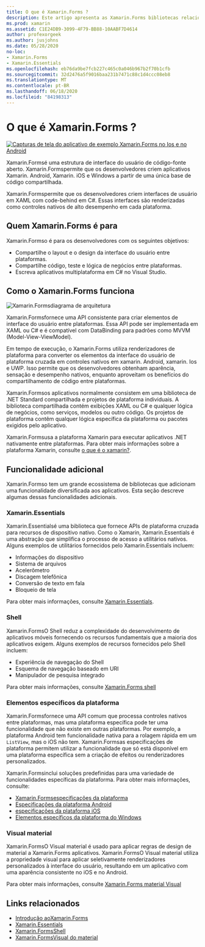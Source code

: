 ```yaml
---
title: O que é Xamarin.Forms ?
description: Este artigo apresenta as Xamarin.Forms bibliotecas relacionadas e.
ms.prod: xamarin
ms.assetid: C1E24DB9-3099-4F79-BB88-10AABF7D4614
author: profexorgeek
ms.author: jusjohns
ms.date: 05/28/2020
no-loc:
- Xamarin.Forms
- Xamarin.Essentials
ms.openlocfilehash: eb76da9be7fcb227c465c0a046b967b2f70b1cfb
ms.sourcegitcommit: 32d2476a5f9016baa231b7471c88c1d4ccc08eb8
ms.translationtype: MT
ms.contentlocale: pt-BR
ms.lasthandoff: 06/18/2020
ms.locfileid: "84198313"
---
```

# <a name="what-is-xamarinforms"></a>O que é Xamarin.Forms ?

[![Capturas de tela do aplicativo de exemplo Xamarin.Forms no Ios e no Android](what-is-xamarin-forms-images/xamarin-forms-app-cropped.png)](what-is-xamarin-forms-images/xamarin-forms-app.png#lightbox)

Xamarin.Formsé uma estrutura de interface do usuário de código-fonte aberto. Xamarin.Formspermite que os desenvolvedores criem aplicativos Xamarin. Android, Xamarin. iOS e Windows a partir de uma única base de código compartilhada.

Xamarin.Formspermite que os desenvolvedores criem interfaces de usuário em XAML com code-behind em C#. Essas interfaces são renderizadas como controles nativos de alto desempenho em cada plataforma.

## <a name="who-xamarinforms-is-for"></a>Quem Xamarin.Forms é para

Xamarin.Formso é para os desenvolvedores com os seguintes objetivos:

- Compartilhe o layout e o design da interface do usuário entre plataformas.
- Compartilhe código, teste e lógica de negócios entre plataformas.
- Escreva aplicativos multiplataforma em C# no Visual Studio.

## <a name="how-xamarinforms-works"></a>Como o Xamarin.Forms funciona

![Xamarin.Formsdiagrama de arquitetura](what-is-xamarin-forms-images/xamarin-forms-architecture.png)

Xamarin.Formsfornece uma API consistente para criar elementos de interface do usuário entre plataformas. Essa API pode ser implementada em XAML ou C# e é compatível com DataBinding para padrões como MVVM (Model-View-ViewModel).

Em tempo de execução, o Xamarin.Forms utiliza renderizadores de plataforma para converter os elementos da interface do usuário de plataforma cruzada em controles nativos em xamarin. Android, xamarin. Ios e UWP. Isso permite que os desenvolvedores obtenham aparência, sensação e desempenho nativos, enquanto aproveitam os benefícios do compartilhamento de código entre plataformas.

Xamarin.Formsos aplicativos normalmente consistem em uma biblioteca de .NET Standard compartilhada e projetos de plataforma individuais. A biblioteca compartilhada contém exibições XAML ou C# e qualquer lógica de negócios, como serviços, modelos ou outro código. Os projetos de plataforma contêm qualquer lógica específica da plataforma ou pacotes exigidos pelo aplicativo.

Xamarin.Formsusa a plataforma Xamarin para executar aplicativos .NET nativamente entre plataformas. Para obter mais informações sobre a plataforma Xamarin, consulte [o que é o xamarin?](~/get-started/what-is-xamarin.md).

## <a name="additional-functionality"></a>Funcionalidade adicional

Xamarin.Formso tem um grande ecossistema de bibliotecas que adicionam uma funcionalidade diversificada aos aplicativos. Esta seção descreve algumas dessas funcionalidades adicionais.

### Xamarin.Essentials

Xamarin.Essentialsé uma biblioteca que fornece APIs de plataforma cruzada para recursos de dispositivo nativo. Como o Xamarin, Xamarin.Essentials é uma abstração que simplifica o processo de acesso a utilitários nativos. Alguns exemplos de utilitários fornecidos pelo Xamarin.Essentials incluem:

- Informações do dispositivo
- Sistema de arquivos
- Acelerômetro
- Discagem telefônica
- Conversão de texto em fala
- Bloqueio de tela

Para obter mais informações, consulte [Xamarin.Essentials](~/essentials/index.md).

### <a name="shell"></a>Shell

Xamarin.FormsO Shell reduz a complexidade do desenvolvimento de aplicativos móveis fornecendo os recursos fundamentais que a maioria dos aplicativos exigem. Alguns exemplos de recursos fornecidos pelo Shell incluem:

- Experiência de navegação do Shell
- Esquema de navegação baseado em URI
- Manipulador de pesquisa integrado

Para obter mais informações, consulte [ Xamarin.Forms shell](~/xamarin-forms/app-fundamentals/shell/index.md)

### <a name="platform-specifics"></a>Elementos específicos da plataforma

Xamarin.Formsfornece uma API comum que processa controles nativos entre plataformas, mas uma plataforma específica pode ter uma funcionalidade que não existe em outras plataformas. Por exemplo, a plataforma Android tem funcionalidade nativa para a rolagem rápida em um `ListView`, mas o iOS não tem. Xamarin.Formsas especificações de plataforma permitem utilizar a funcionalidade que só está disponível em uma plataforma específica sem a criação de efeitos ou renderizadores personalizados.

Xamarin.Formsinclui soluções predefinidas para uma variedade de funcionalidades específicas da plataforma. Para obter mais informações, consulte:

- [Xamarin.Formsespecificações da plataforma](~/xamarin-forms/platform/platform-specifics/index.md)
- [Especificações da plataforma Android](~/xamarin-forms/platform/android/index.md)
- [especificações da plataforma iOS](~/xamarin-forms/platform/ios/index.md)
- [Elementos específicos da plataforma do Windows](~/xamarin-forms/platform/windows/index.md)

### <a name="material-visual"></a>Visual material

Xamarin.FormsO Visual material é usado para aplicar regras de design de material a Xamarin.Forms aplicativos. Xamarin.FormsO Visual material utiliza a propriedade visual para aplicar seletivamente renderizadores personalizados à interface do usuário, resultando em um aplicativo com uma aparência consistente no iOS e no Android.

Para obter mais informações, consulte [ Xamarin.Forms material Visual](~/xamarin-forms/user-interface/visual/material-visual.md)

## <a name="related-links"></a>Links relacionados

- [Introdução aoXamarin.Forms](~/xamarin-forms/index.yml)
- [Xamarin.Essentials](~/essentials/index.md)
- [Xamarin.FormsShell](~/xamarin-forms/app-fundamentals/shell/index.md)
- [Xamarin.FormsVisual do material](~/xamarin-forms/user-interface/visual/material-visual.md)
